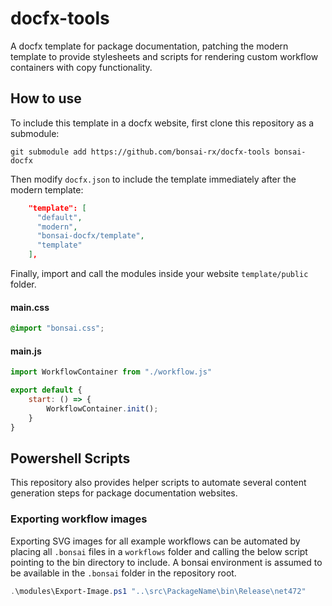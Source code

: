 # docfx-tools

A docfx template for package documentation, patching the modern template to provide stylesheets and scripts for rendering custom workflow containers with copy functionality.

## How to use

To include this template in a docfx website, first clone this repository as a submodule:

```
git submodule add https://github.com/bonsai-rx/docfx-tools bonsai-docfx
```

Then modify `docfx.json` to include the template immediately after the modern template:

```json
    "template": [
      "default",
      "modern",
      "bonsai-docfx/template",
      "template"
    ],
```

Finally, import and call the modules inside your website `template/public` folder.

#### main.css
```css
@import "bonsai.css";
```

#### main.js
```js
import WorkflowContainer from "./workflow.js"

export default {
    start: () => {
        WorkflowContainer.init();
    }
}
```

## Powershell Scripts

This repository also provides helper scripts to automate several content generation steps for package documentation websites.

### Exporting workflow images

Exporting SVG images for all example workflows can be automated by placing all `.bonsai` files in a `workflows` folder and calling the below script pointing to the bin directory to include. A bonsai environment is assumed to be available in the `.bonsai` folder in the repository root.

```ps1
.\modules\Export-Image.ps1 "..\src\PackageName\bin\Release\net472"
```